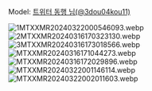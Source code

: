 ﻿---
dddd: 2024.03.09 서코 토
nickname: 동행
sns_type: x
sns_id: 3dou04kou11
---

<a name="3dou04kou11"></a>
Model: <a href="https://x.com/3dou04kou11" target="_blank">트위터 동행 님(@3dou04kou11)</a>

![1MTXXMR20240322000546093.webp](/assets/img/2024/03-09/동행/1MTXXMR20240322000546093.webp)
![2MTXXMR20240316170323130.webp](/assets/img/2024/03-09/동행/2MTXXMR20240316170323130.webp)
![3MTXXMR20240316173018566.webp](/assets/img/2024/03-09/동행/3MTXXMR20240316173018566.webp)
![MTXXMR20240316171044273.webp](/assets/img/2024/03-09/동행/MTXXMR20240316171044273.webp)
![MTXXMR20240316172029896.webp](/assets/img/2024/03-09/동행/MTXXMR20240316172029896.webp)
![MTXXMR20240322001146114.webp](/assets/img/2024/03-09/동행/MTXXMR20240322001146114.webp)
![MTXXMR20240322002011603.webp](/assets/img/2024/03-09/동행/MTXXMR20240322002011603.webp)